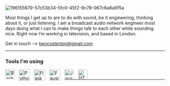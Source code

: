 ![196155679-57c53b34-5fc0-45f2-9c78-067c6a8a6f5a](https://user-images.githubusercontent.com/21957617/196204837-def1464f-eeed-4ed4-a921-7d2b1671379d.png)


Most things I get up to are to do with sound, be it engineering, thinking about it, or just listening.
I am a broadcast audio network engineer most days doing what I can to make things talk to each other while sounding nice.
Right now I’m working in television, and based in London.

Get in touch --> bencosterton@gmail.com

---

### Tools I'm using

<img align="left" alt="Bash" width="30px" style="padding-right:10px;" src="https://cdn.jsdelivr.net/gh/devicons/devicon/icons/bash/bash-original.svg" />
<img align="left" alt="Python" width="35px" style="padding-right:10px;" src="https://docs.python.org/3/_static/py.svg" />
<img align="left" alt="Flask" width="35px" style="padding-right:10px;" src="https://cdn.jsdelivr.net/gh/devicons/devicon/icons/flask/flask-original-wordmark.svg"/>
<img align="left" alt="Faust" width="35px" style="padding-right:10px;" src="https://faust.grame.fr/community/logos/img/LOGO_FAUST_SIMPLE_ORANGE.png" />
<img align="left" alt="JavaScript" width="30px" style="padding-right:10px;" src="https://cdn.jsdelivr.net/gh/devicons/devicon/icons/javascript/javascript-plain.svg" />
<img align="left" alt="HTML" width="30px" style="padding-right:10px;" src="https://cdn.jsdelivr.net/gh/devicons/devicon/icons/html5/html5-plain.svg" />

<br />

---
